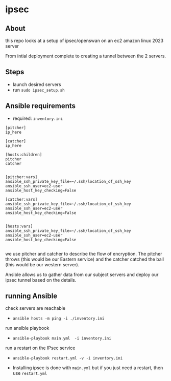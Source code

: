 # ipsec

## About

this repo looks at a setup of ipsec/openswan on an ec2 amazon linux 2023 server

From intial deployment complete to creating a tunnel between the 2 servers.

## Steps
- launch desired servers
- run `sudo ipsec_setup.sh`




## Ansible requirements
- required: `inventory.ini`

```
[pitcher]
ip_here

[catcher]
ip_here

[hosts:children]
pitcher
catcher


[pitcher:vars]
ansible_ssh_private_key_file=~/.ssh/location_of_ssh_key
ansible_ssh_user=ec2-user
ansible_host_key_checking=False

[catcher:vars]
ansible_ssh_private_key_file=~/.ssh/location_of_ssh_key
ansible_ssh_user=ec2-user
ansible_host_key_checking=False


[hosts:vars]
ansible_ssh_private_key_file=~/.ssh/location_of_ssh_key
ansible_ssh_user=ec2-user
ansible_host_key_checking=False


```

we use pitcher and catcher to describe the flow of encryption.
The pitcher throws (this would be our Eastern service) and the catcher catched the ball (this would be our western server).


Ansible allows us to gather data from our subject servers and deploy our ipsec tunnel based on the details.


## running Ansible

check servers are reachable
- `ansible hosts -m ping -i ./inventory.ini`

run ansible playbook
- `ansible-playbook main.yml  -i inventory.ini`


run a restart on the IPsec service
- `ansible-playbook restart.yml -v -i inventory.ini`


- Installing ipsec is done with `main.yml` but if you just need a restart, then use `restart.yml`
